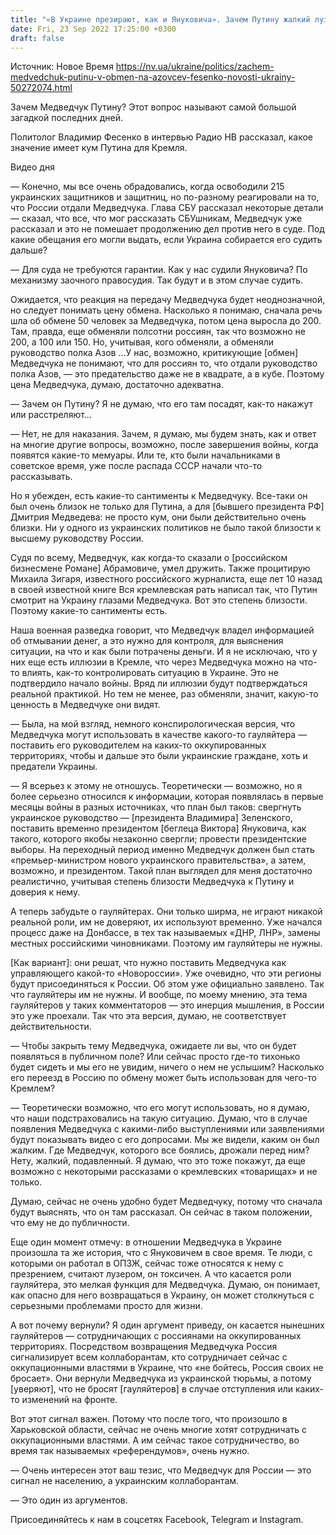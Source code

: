 ```yaml
---
title: "«В Украине презирают, как и Януковича». Зачем Путину жалкий лузер Медведчук — Фесенко ответил на главный вопрос последних дней"
date: Fri, 23 Sep 2022 17:25:00 +0300
draft: false
---
```

Источник: Новое Время https://nv.ua/ukraine/politics/zachem-medvedchuk-putinu-v-obmen-na-azovcev-fesenko-novosti-ukrainy-50272074.html


Зачем Медведчук Путину? Этот вопрос называют самой большой загадкой последних дней.

Политолог Владимир Фесенко в интервью Радио НВ рассказал, какое значение имеет кум Путина для Кремля.

 Видео дня   

— Конечно, мы все очень обрадовались, когда освободили 215 украинских защитников и защитниц, но по-разному реагировали на то, что России отдали Медведчука. Глава СБУ рассказал некоторые детали — сказал, что все, что мог рассказать СБУшникам, Медведчук уже рассказал и это не помешает продолжению дел против него в суде. Под какие обещания его могли выдать, если Украина собирается его судить дальше?

— Для суда не требуются гарантии. Как у нас судили Януковича? По механизму заочного правосудия. Так будут и в этом случае судить.

Ожидается, что реакция на передачу Медведчука будет неоднозначной, но следует понимать цену обмена. Насколько я понимаю, сначала речь шла об обмене 50 человек за Медведчука, потом цена выросла до 200. Там, правда, еще обменяли полсотни россиян, так что возможно не 200, а 100 или 150. Но, учитывая, кого обменяли, а обменяли руководство полка Азов …У нас, возможно, критикующие [обмен] Медведчука не понимают, что для россиян то, что отдали руководство полка Азов, — это предательство даже не в квадрате, а в кубе. Поэтому цена Медведчука, думаю, достаточно адекватна.

— Зачем он Путину? Я не думаю, что его там посадят, как-то накажут или расстреляют…

— Нет, не для наказания. Зачем, я думаю, мы будем знать, как и ответ на многие другие вопросы, возможно, после завершения войны, когда появятся какие-то мемуары. Или те, кто были начальниками в советское время, уже после распада СССР начали что-то рассказывать.

Но я убежден, есть какие-то сантименты к Медведчуку. Все-таки он был очень близок не только для Путина, а для [бывшего президента РФ] Дмитрия Медведева: не просто кум, они были действительно очень близки. Ни у одного из украинских политиков не было такой близости к высшему руководству России.

Судя по всему, Медведчук, как когда-то сказали о [российском бизнесмене Романе] Абрамовиче, умел дружить. Также процитирую Михаила Зигаря, известного российского журналиста, еще лет 10 назад в своей известной книге Вся кремлевская рать написал так, что Путин смотрит на Украину глазами Медведчука. Вот это степень близости. Поэтому какие-то сантименты есть.

Наша военная разведка говорит, что Медведчук владел информацией об отмывании денег, а это нужно для контроля, для выяснения ситуации, на что и как были потрачены деньги. И я не исключаю, что у них еще есть иллюзии в Кремле, что через Медведчука можно на что-то влиять, как-то контролировать ситуацию в Украине. Это не подтвердило начало войны. Вряд ли иллюзии будут подтверждаться реальной практикой. Но тем не менее, раз обменяли, значит, какую-то ценность в Медведчуке они видят.

— Была, на мой взгляд, немного конспирологическая версия, что Медведчука могут использовать в качестве какого-то гауляйтера — поставить его руководителем на каких-то оккупированных территориях, чтобы и дальше это были украинские граждане, хоть и предатели Украины.

— Я всерьез к этому не отношусь. Теоретически — возможно, но я более серьезно относился к информации, которая появлялась в первые месяцы войны в разных источниках, что план был таков: свергнуть украинское руководство — [президента Владимира] Зеленского, поставить временно президентом [беглеца Виктора] Януковича, как такого, которого якобы незаконно свергли; провести президентские выборы. На переходный период именно Медведчук должен был стать «премьер-министром нового украинского правительства», а затем, возможно, и президентом. Такой план выглядел для меня достаточно реалистично, учитывая степень близости Медведчука к Путину и доверия к нему.

А теперь забудьте о гауляйтерах. Они только ширма, не играют никакой реальной роли, им не доверяют, их используют временно. Уже начался процесс даже на Донбассе, в тех так называемых «ДНР, ЛНР», замены местных российскими чиновниками. Поэтому им гауляйтеры не нужны.

[Как вариант]: они решат, что нужно поставить Медведчука как управляющего какой-то «Новороссии». Уже очевидно, что эти регионы будут присоединяться к России. Об этом уже официально заявлено. Так что гауляйтеры им не нужны. И вообще, по моему мнению, эта тема гауляйтеров у таких комментаторов — это инерция мышления, в России это уже проехали. Так что эта версия, думаю, не соответствует действительности.

— Чтобы закрыть тему Медведчука, ожидаете ли вы, что он будет появляться в публичном поле? Или сейчас просто где-то тихонько будет сидеть и мы его не увидим, ничего о нем не услышим? Насколько его переезд в Россию по обмену может быть использован для чего-то Кремлем?

— Теоретически возможно, что его могут использовать, но я думаю, что наши подстраховались на такую ситуацию. Думаю, что в случае появления Медведчука с какими-либо выступлениями или заявлениями будут показывать видео с его допросами. Мы же видели, каким он был жалким. Где Медведчук, которого все боялись, дрожали перед ним? Нету, жалкий, подавленный. Я думаю, что это тоже покажут, да еще возможно с некоторыми рассказами о кремлевских «товарищах» и не только.

Думаю, сейчас не очень удобно будет Медведчуку, потому что сначала будут выяснять, что он там рассказал. Он сейчас в таком положении, что ему не до публичности.

Еще один момент отмечу: в отношении Медведчука в Украине произошла та же история, что с Януковичем в свое время. Те люди, с которыми он работал в ОПЗЖ, сейчас тоже относятся к нему с презрением, считают лузером, он токсичен. А что касается роли гауляйтера, это мелкая функция для Медведчука. Думаю, он понимает, как опасно для него возвращаться в Украину, он может столкнуться с серьезными проблемами просто для жизни.

А вот почему вернули? Я один аргумент приведу, он касается нынешних гауляйтеров — сотрудничающих с россиянами на оккупированных территориях. Посредством возвращения Медведчука Россия сигнализирует всем коллаборантам, кто сотрудничает сейчас с оккупационными властями в Украине, что «не бойтесь, Россия своих не бросает». Они вернули Медведчука из украинской тюрьмы, а потому [уверяют], что не бросят [гауляйтеров] в случае отступления или каких-то изменений на фронте.

Вот этот сигнал важен. Потому что после того, что произошло в Харьковской области, сейчас не очень многие хотят сотрудничать с оккупационными властями. А им сейчас такое сотрудничество, во время так называемых «референдумов», очень нужно.

— Очень интересен этот ваш тезис, что Медведчук для России — это сигнал не населению, а украинским коллаборантам.

— Это один из аргументов.

Присоединяйтесь к нам в соцсетях Facebook, Telegram и Instagram.
